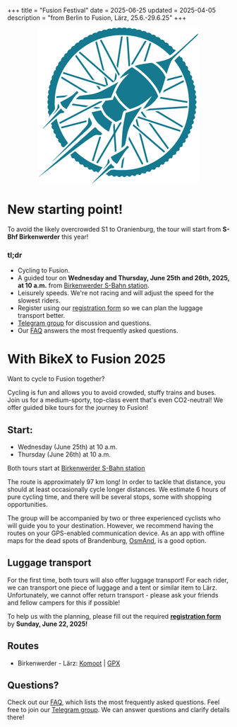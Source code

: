 +++
title = "Fusion Festival"
date = 2025-06-25
updated = 2025-04-05
description = "from Berlin to Fusion, Lärz, 25.6.-29.6.25"
+++

<div style="text-align: center;">
  <img src="/img/bikex_fusion.png" alt="Fusion Rakete Logo">
</div>

# **New starting point!**
To avoid the likely overcrowded S1 to Oranienburg, the tour will start from **S-Bhf Birkenwerder** this year!

### tl;dr
- Cycling to Fusion.
- A guided tour on **Wednesday and Thursday, June 25th and 26th, 2025, at 10 a.m.** from [Birkenwerder S-Bahn station](https://www.openstreetmap.org/?mlat=52.75439&mlon=13.24829#map=19/52.75436/13.24828).
- Leisurely speeds. We're not racing and will adjust the speed for the slowest riders.
- Register using our [registration form](https://cloud.etrommer.de/apps/forms/s/4xXrTLXmcynXqn5YeCapqNHt) so we can plan the luggage transport better.
- [Telegram group](https://t.me/+VUv2dQbU44ZmN2Vi) for discussion and questions.
- Our [FAQ](/faq) answers the most frequently asked questions.

# With BikeX to Fusion 2025
Want to cycle to Fusion together?

Cycling is fun and allows you to avoid crowded, stuffy trains and buses.
Join us for a medium-sporty, top-class event that's even CO2-neutral! We offer guided bike tours for the journey to Fusion!

## Start:
- Wednesday (June 25th) at 10 a.m.
- Thursday (June 26th) at 10 a.m.

Both tours start at [Birkenwerder S-Bahn station](https://www.openstreetmap.org/?mlat=52.75439&mlon=13.24829#map=19/52.75436/13.24828)

The route is approximately 97 km long! In order to tackle that distance, you should at least occasionally cycle longer distances. We estimate 6 hours of pure cycling time, and there will be several stops, some with shopping opportunities.

The group will be accompanied by two or three experienced cyclists who will guide you to your destination. However, we recommend having the routes on your GPS-enabled communication device. As an app with offline maps for the dead spots of Brandenburg, [OsmAnd](https://osmand.net), is a good option.

## Luggage transport
For the first time, both tours will also offer luggage transport! For each rider, we can transport one piece of luggage and a tent or similar item to Lärz. Unfortunately, we cannot offer return transport - please ask your friends and fellow campers for this if possible!

To help us with the planning, please fill out the required **[registration form](https://cloud.etrommer.de/apps/forms/s/4xXrTLXmcynXqn5YeCapqNHt)** by **Sunday, June 22, 2025!**

## Routes
- Birkenwerder - Lärz: [Komoot](https://www.komoot.de/tour/884038344) | [GPX](/routes/fusion/oranienburg-fusion2024.gpx)

## Questions?
Check out our [FAQ](/faq), which lists the most frequently asked questions. Feel free to join our [Telegram group](https://t.me/+VUv2dQbU44ZmN2Vi). We can answer questions and clarify details there! 

